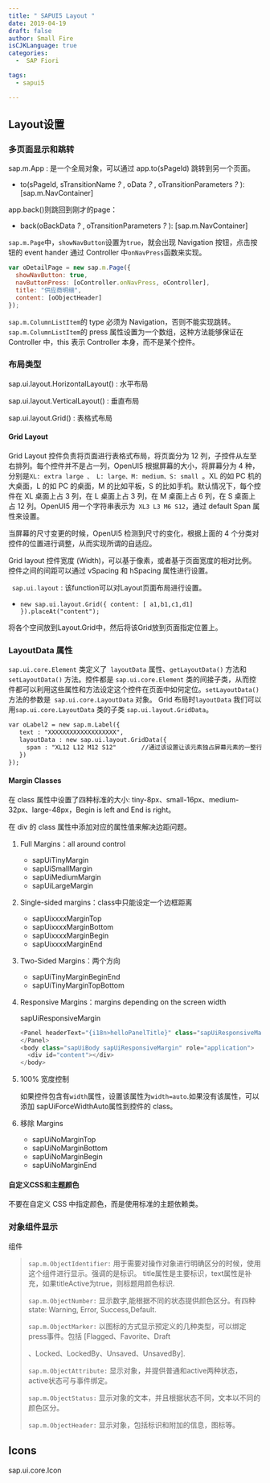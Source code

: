 ```yaml
---
title: " SAPUI5 Layout "
date: 2019-04-19
draft: false
author: Small Fire
isCJKLanguage: true
categories: 
  -  SAP Fiori

tags: 
  - sapui5

---
```


## Layout设置

### 多页面显示和跳转

sap.m.App : 是一个全局对象，可以通过 app.to(sPageId) 跳转到另一个页面。

- to(sPageId, sTransitionName *?* , oData *?* , oTransitionParameters *?* ): [sap.m.NavContainer]


app.back()则跳回到刚才的page：

- back(oBackData *?* , oTransitionParameters *?* ): [sap.m.NavContainer]


`sap.m.Page`中，`showNavButton`设置为`true`，就会出现 Navigation 按钮，点击按钮的 event hander 通过 Controller 中`onNavPress`函数来实现。

```js
var oDetailPage = new sap.m.Page({
  showNavButton: true,
  navButtonPress: [oController.onNavPress, oController],
  title: "供应商明细",
  content: [oObjectHeader]
});
```

`sap.m.ColumnListItem`的 type 必须为 Navigation，否则不能实现跳转。`sap.m.ColumnListItem`的 press 属性设置为一个数组，这种方法能够保证在 Controller 中，this 表示 Controller 本身，而不是某个控件。

### 布局类型

sap.ui.layout.HorizontalLayout() : 水平布局

sap.ui.layout.VerticalLayout() : 垂直布局

sap.ui.layout.Grid() : 表格式布局

#### Grid Layout

Grid Layout 控件负责将页面进行表格式布局，将页面分为 12 列，子控件从左至右排列。每个控件并不是占一列，OpenUI5 根据屏幕的大小，将屏幕分为 4 种，分别是`XL: extra large 、 L: large、M: medium、S: small `。XL 的如 PC 机的大桌面，L 的如 PC 的桌面，M 的比如平板，S 的比如手机。默认情况下，每个控件在 XL 桌面上占 3 列，在 L 桌面上占 3 列，在 M 桌面上占 6 列，在 S 桌面上占 12 列。OpenUI5 用一个字符串表示为` XL3 L3 M6 S12`，通过 default Span 属性来设置。

当屏幕的尺寸变更的时候，OpenUI5 检测到尺寸的变化，根据上面的 4 个分类对控件的位置进行调整，从而实现所谓的自适应。

Grid layout 控件宽度 (Width)，可以基于像素，或者基于页面宽度的相对比例。控件之间的间距可以通过 vSpacing 和 hSpacing 属性进行设置。

` sap.ui.layout` : 该function可以对Layout页面布局进行设置。

- `new sap.ui.layout.Grid({ content: [ a1,b1,c1,d1] }).placeAt("content");`

将各个空间放到Layout.Grid中，然后将该Grid放到页面指定位置上。

### LayoutData 属性 

`sap.ui.core.Element` 类定义了` layoutData` 属性、`getLayoutData()` 方法和` setLayoutData()` 方法。控件都是 `sap.ui.core.Element` 类的间接子类，从而控件都可以利用这些属性和方法设定这个控件在页面中如何定位。`setLayoutData()` 方法的参数是` sap.ui.core.LayoutData` 对象。 Grid 布局时`layoutData` 我们可以用`sap.ui.core.LayoutData` 类的子类 `sap.ui.layout.GridData`。

```JSP
var oLabel2 = new sap.m.Label({
   text : "XXXXXXXXXXXXXXXXXXX",
   layoutData : new sap.ui.layout.GridData({
     span : "XL12 L12 M12 S12"       //通过该设置让该元素独占屏幕元素的一整行
   })
});
```

#### Margin Classes

在 class 属性中设置了四种标准的大小: tiny-8px、small-16px、medium-32px、large-48px，Begin is left and End is right。

在 div 的 class 属性中添加对应的属性值来解决边距问题。

1. Full Margins：all around control

   - sapUiTinyMargin
   - sapUiSmallMargin
   - sapUiMediumMargin
   - sapUiLargeMargin

2. Single-sided margins：class中只能设定一个边框距离

   - sapUixxxxMarginTop
   - sapUixxxxMarginBottom
   - sapUixxxxMarginBegin
   - sapUixxxxMarginEnd

3. Two-Sided Margins：两个方向

   - sapUiTinyMarginBeginEnd
   - sapUiTinyMarginTopBottom

4. Responsive Margins：margins depending on the screen width 

   sapUiResponsiveMargin

   ```js
   <Panel headerText="{i18n>helloPanelTitle}" class="sapUiResponsiveMargin" width="auto">
   </Panel>
   <body class="sapUiBody sapUiResponsiveMargin" role="application">
     <div id="content"></div>
   </body>
   ```
   
5. 100% 宽度控制

   如果控件包含有`width`属性，设置该属性为`width=auto`.如果没有该属性，可以添加 sapUiForceWidthAuto属性到控件的 class。

6. 移除 Margins

   - sapUiNoMarginTop
   - sapUiNoMarginBottom
   - sapUiNoMarginBegin
   - sapUiNoMarginEnd

#### 自定义CSS和主题颜色

不要在自定义 CSS 中指定颜色，而是使用标准的主题依赖类。

### 对象组件显示

组件

> `sap.m.ObjectIdentifier:` 用于需要对操作对象进行明确区分的时候，使用这个组件进行显示。强调的是标识。				title属性是主要标识，text属性是补充，如果titleActive为true，则标题用颜色标识.
>
> `sap.m.ObjectNumber:` 显示数字,能根据不同的状态提供颜色区分。有四种state: Warning, Error, Success,Default.
>
> `sap.m.ObjectMarker:` 以图标的方式显示预定义的几种类型，可以绑定press事件。包括 [Flagged、Favorite、Draft
>
> 、Locked、LockedBy、Unsaved、UnsavedBy].
>
> `sap.m.ObjectAttribute:` 显示对象，并提供普通和active两种状态，active状态可与事件绑定。
>
> `sap.m.ObjectStatus:` 显示对象的文本，并且根据状态不同，文本以不同的颜色区分。
>
> `sap.m.ObjectHeader:` 显示对象，包括标识和附加的信息，图标等。

## Icons

sap.ui.core.Icon
